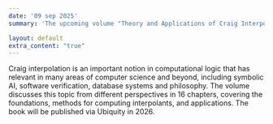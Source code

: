 ```yaml
---
date: '09 sep 2025'
summary: 'The upcoming volume "Theory and Applications of Craig Interpolation", editored by Balder ten Cate, Jean Christoph Jung, Patrick Koopmann, Christoph Wernhard and Frank Wolter, has now a website on which drafts of various chapters can be accessed: <a href="https://cibd.bitbucket.io/taci/">https://cibd.bitbucket.io/taci</a>. There you can for instance already access the draft version of the first chapter on Interpolation in Classical Propositional Logic authored by Patrick Koopmann, Christoph Wernhard and Frank Wolter. More chapters will follow in the coming weeks.'

layout: default
extra_content: "true"
---
```

Craig interpolation is an important notion in computational logic that has relevant in many areas of computer science and beyond, including symbolic AI, software verification, database systems and philosophy. The volume discusses this topic from different perspectives in 16 chapters, covering the foundations, methods for computing interpolants, and applications. The book will be published via Ubiquity in 2026.
